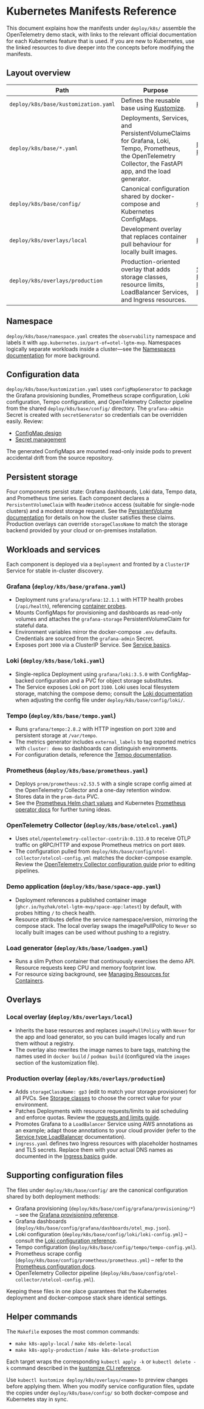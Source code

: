 # Kubernetes Manifests Reference

This document explains how the manifests under `deploy/k8s/` assemble the OpenTelemetry demo stack, with links to the relevant official documentation for each Kubernetes feature that is used. If you are new to Kubernetes, use the linked resources to dive deeper into the concepts before modifying the manifests.

## Layout overview

| Path | Purpose | Key docs |
| ---- | ------- | -------- |
| `deploy/k8s/base/kustomization.yaml` | Defines the reusable base using [Kustomize](https://kubernetes.io/docs/tasks/manage-kubernetes-objects/kustomization/). | [Kustomize overview](https://kubernetes.io/docs/tasks/manage-kubernetes-objects/kustomization/) |
| `deploy/k8s/base/*.yaml` | Deployments, Services, and PersistentVolumeClaims for Grafana, Loki, Tempo, Prometheus, the OpenTelemetry Collector, the FastAPI app, and the load generator. | [Deployments](https://kubernetes.io/docs/concepts/workloads/controllers/deployment/), [Services](https://kubernetes.io/docs/concepts/services-networking/service/), [PersistentVolumeClaims](https://kubernetes.io/docs/concepts/storage/persistent-volumes/#persistentvolumeclaims) |
| `deploy/k8s/base/config/` | Canonical configuration shared by docker-compose and Kubernetes ConfigMaps. | [ConfigMaps](https://kubernetes.io/docs/concepts/configuration/configmap/) |
| `deploy/k8s/overlays/local` | Development overlay that replaces container pull behaviour for locally built images. | [Image pull policy](https://kubernetes.io/docs/concepts/containers/images/#image-pull-policy) |
| `deploy/k8s/overlays/production` | Production-oriented overlay that adds storage classes, resource limits, LoadBalancer Services, and Ingress resources. | [Storage classes](https://kubernetes.io/docs/concepts/storage/storage-classes/), [Resource requests & limits](https://kubernetes.io/docs/concepts/configuration/manage-resources-containers/), [Services type LoadBalancer](https://kubernetes.io/docs/concepts/services-networking/service/#loadbalancer), [Ingress](https://kubernetes.io/docs/concepts/services-networking/ingress/) |

## Namespace

`deploy/k8s/base/namespace.yaml` creates the `observability` namespace and labels it with `app.kubernetes.io/part-of=otel-lgtm-mvp`. Namespaces logically separate workloads inside a cluster—see the [Namespaces documentation](https://kubernetes.io/docs/concepts/overview/working-with-objects/namespaces/) for more background.

## Configuration data

`deploy/k8s/base/kustomization.yaml` uses `configMapGenerator` to package the Grafana provisioning bundles, Prometheus scrape configuration, Loki configuration, Tempo configuration, and OpenTelemetry Collector pipeline from the shared `deploy/k8s/base/config/` directory. The `grafana-admin` Secret is created with `secretGenerator` so credentials can be overridden easily. Review:

- [ConfigMap design](https://kubernetes.io/docs/concepts/configuration/configmap/)
- [Secret management](https://kubernetes.io/docs/concepts/configuration/secret/)

The generated ConfigMaps are mounted read-only inside pods to prevent accidental drift from the source repository.

## Persistent storage

Four components persist state: Grafana dashboards, Loki data, Tempo data, and Prometheus time series. Each component declares a `PersistentVolumeClaim` with `ReadWriteOnce` access (suitable for single-node clusters) and a modest storage request. See the [PersistentVolume documentation](https://kubernetes.io/docs/concepts/storage/persistent-volumes/) for details on how the cluster satisfies these claims. Production overlays can override `storageClassName` to match the storage backend provided by your cloud or on-premises installation.

## Workloads and services

Each component is deployed via a `Deployment` and fronted by a `ClusterIP` Service for stable in-cluster discovery.

### Grafana (`deploy/k8s/base/grafana.yaml`)

- Deployment runs `grafana/grafana:12.1.1` with HTTP health probes (`/api/health`), referencing [container probes](https://kubernetes.io/docs/tasks/configure-pod-container/configure-liveness-readiness-startup-probes/).
- Mounts ConfigMaps for provisioning and dashboards as read-only volumes and attaches the `grafana-storage` PersistentVolumeClaim for stateful data.
- Environment variables mirror the docker-compose `.env` defaults. Credentials are sourced from the `grafana-admin` Secret.
- Exposes port `3000` via a ClusterIP Service. See [Service basics](https://kubernetes.io/docs/concepts/services-networking/service/#defining-a-service).

### Loki (`deploy/k8s/base/loki.yaml`)

- Single-replica Deployment using `grafana/loki:3.5.0` with ConfigMap-backed configuration and a PVC for object storage substitutes.
- The Service exposes Loki on port `3100`. Loki uses local filesystem storage, matching the compose demo; consult the [Loki documentation](https://grafana.com/docs/loki/latest/) when adjusting the config file under `deploy/k8s/base/config/loki/`.

### Tempo (`deploy/k8s/base/tempo.yaml`)

- Runs `grafana/tempo:2.8.2` with HTTP ingestion on port `3200` and persistent storage at `/var/tempo`.
- The metrics generator includes `external_labels` to tag exported metrics with `cluster: demo` so dashboards can distinguish environments.
- For configuration details, reference the [Tempo documentation](https://grafana.com/docs/tempo/latest/).

### Prometheus (`deploy/k8s/base/prometheus.yaml`)

- Deploys `prom/prometheus:v2.53.5` with a single scrape config aimed at the OpenTelemetry Collector and a one-day retention window.
- Stores data in the `prom-data` PVC.
- See the [Prometheus Helm chart values](https://prometheus.io/docs/prometheus/latest/getting_started/) and Kubernetes [Prometheus operator docs](https://github.com/prometheus-operator/prometheus-operator) for further tuning ideas.

### OpenTelemetry Collector (`deploy/k8s/base/otelcol.yaml`)

- Uses `otel/opentelemetry-collector-contrib:0.133.0` to receive OTLP traffic on gRPC/HTTP and expose Prometheus metrics on port `8889`.
- The configuration pulled from `deploy/k8s/base/config/otel-collector/otelcol-config.yml` matches the docker-compose example. Review the [OpenTelemetry Collector configuration guide](https://opentelemetry.io/docs/collector/configuration/) prior to editing pipelines.

### Demo application (`deploy/k8s/base/space-app.yaml`)

- Deployment references a published container image (`ghcr.io/hyzhak/otel-lgtm-mvp/space-app:latest`) by default, with probes hitting `/` to check health.
- Resource attributes define the service namespace/version, mirroring the compose stack. The local overlay swaps the imagePullPolicy to `Never` so locally built images can be used without pushing to a registry.

### Load generator (`deploy/k8s/base/loadgen.yaml`)

- Runs a slim Python container that continuously exercises the demo API. Resource requests keep CPU and memory footprint low.
- For resource sizing background, see [Managing Resources for Containers](https://kubernetes.io/docs/concepts/configuration/manage-resources-containers/).

## Overlays

### Local overlay (`deploy/k8s/overlays/local`)

- Inherits the base resources and replaces `imagePullPolicy` with `Never` for the app and load generator, so you can build images locally and run them without a registry.
- The overlay also rewrites the image names to bare tags, matching the names used in `docker build` / `podman build` (configured via the `images` section of the kustomization file).

### Production overlay (`deploy/k8s/overlays/production`)

- Adds `storageClassName: gp3` (edit to match your storage provisioner) for all PVCs. See [Storage classes](https://kubernetes.io/docs/concepts/storage/storage-classes/) to choose the correct value for your environment.
- Patches Deployments with resource requests/limits to aid scheduling and enforce quotas. Review the [requests and limits guide](https://kubernetes.io/docs/concepts/configuration/manage-resources-containers/).
- Promotes Grafana to a `LoadBalancer` Service using AWS annotations as an example; adapt those annotations to your cloud provider (refer to the [Service type LoadBalancer](https://kubernetes.io/docs/concepts/services-networking/service/#loadbalancer) documentation).
- `ingress.yaml` defines two Ingress resources with placeholder hostnames and TLS secrets. Replace them with your actual DNS names as documented in the [Ingress basics](https://kubernetes.io/docs/concepts/services-networking/ingress/) guide.

## Supporting configuration files

The files under `deploy/k8s/base/config/` are the canonical configuration shared by both deployment methods:

- Grafana provisioning (`deploy/k8s/base/config/grafana/provisioning/*`) – see the [Grafana provisioning reference](https://grafana.com/docs/grafana/latest/administration/provisioning/).
- Grafana dashboards (`deploy/k8s/base/config/grafana/dashboards/otel_mvp.json`).
- Loki configuration (`deploy/k8s/base/config/loki/loki-config.yml`) – consult the [Loki configuration reference](https://grafana.com/docs/loki/latest/configuration/).
- Tempo configuration (`deploy/k8s/base/config/tempo/tempo-config.yml`).
- Prometheus scrape config (`deploy/k8s/base/config/prometheus/prometheus.yml`) – refer to the [Prometheus configuration docs](https://prometheus.io/docs/prometheus/latest/configuration/configuration/).
- OpenTelemetry Collector pipeline (`deploy/k8s/base/config/otel-collector/otelcol-config.yml`).

Keeping these files in one place guarantees that the Kubernetes deployment and docker-compose stack share identical settings.

## Helper commands

The `Makefile` exposes the most common commands:

- `make k8s-apply-local` / `make k8s-delete-local`
- `make k8s-apply-production` / `make k8s-delete-production`

Each target wraps the corresponding `kubectl apply -k` or `kubectl delete -k` command described in the [kustomize CLI reference](https://kubectl.docs.kubernetes.io/references/kustomize/kustomize/).

Use `kubectl kustomize deploy/k8s/overlays/<name>` to preview changes before applying them. When you modify service configuration files, update the copies under `deploy/k8s/base/config/` so both docker-compose and Kubernetes stay in sync.
